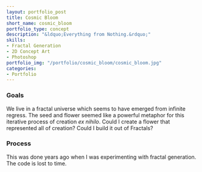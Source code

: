```yaml
---
layout: portfolio_post
title: Cosmic Bloom
short_name: cosmic_bloom
portfolio_type: concept
description: "&ldquo;Everything from Nothing.&rdquo;"
skills:
- Fractal Generation
- 2D Concept Art
- Photoshop
portfolio_img: "/portfolio/cosmic_bloom/cosmic_bloom.jpg"
categories:
- Portfolio
---
```

### Goals

We live in a fractal universe which seems to have emerged from infinite regress. The seed
and flower seemed like a powerful metaphor for this iterative process of creation *ex
nihilo*. Could I create a flower that represented all of creation? Could I build it out
of Fractals?

### Process

This was done years ago when I was experimenting with fractal generation. The code is lost
to time.